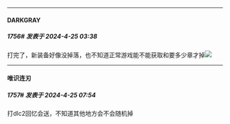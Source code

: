 ﻿
*****

####  DARKGRAY  
##### 1756#       发表于 2024-4-25 03:38

打完了，新装备好像没掉落，也不知道正常游戏能不能获取和要多少章才掉<img src="https://static.saraba1st.com/image/smiley/face2017/068.png" referrerpolicy="no-referrer">


*****

####  唯识连刃  
##### 1757#       发表于 2024-4-25 07:54

打dlc2回忆会送，不知道其他地方会不会随机掉

